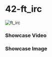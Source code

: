 # 42-ft_irc

![ft_irc](https://raw.githubusercontent.com/ayogun/42-project-badges/main/badges/ft_ircm.png)

### Showcase Video


### Showcase Image

